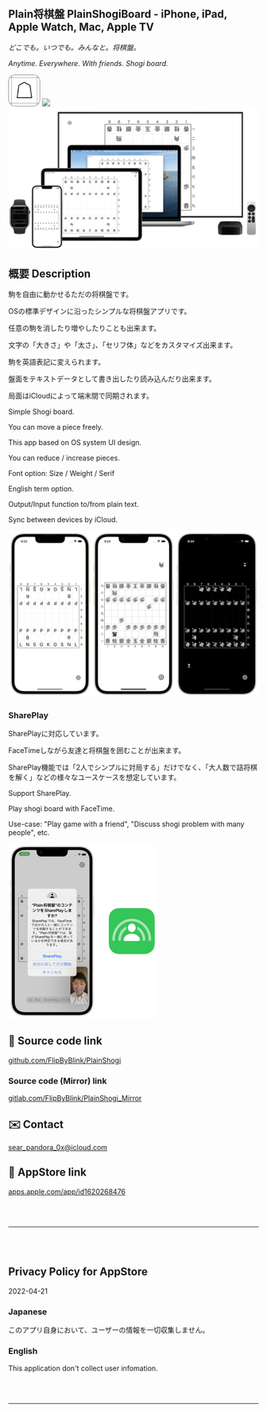 Plain将棋盤 PlainShogiBoard - iPhone, iPad, Apple Watch, Mac, Apple TV
--------------------------------------------------------------------
_どこでも。いつでも。みんなと。将棋盤。_

_Anytime. Everywhere. With friends. Shogi board._

<img src="PlainShogi/Assets.xcassets/RoundedIcon.imageset/RoundedIcon.png" width="64">

<a href="https://apps.apple.com/app/id1620268476" target="blank">
    <img src="https://developer.apple.com/assets/elements/badges/download-on-the-app-store.svg">
</a>

<img src="PlainShogi/Assets.xcassets/README/ConceptImage.imageset/ConceptImage.png" width="600">


概要 Description
---------------------
駒を自由に動かせるただの将棋盤です。

OSの標準デザインに沿ったシンプルな将棋盤アプリです。

任意の駒を消したり増やしたりことも出来ます。

文字の「大きさ」や「太さ」、「セリフ体」などをカスタマイズ出来ます。

駒を英語表記に変えられます。

盤面をテキストデータとして書き出したり読み込んだり出来ます。

局面はiCloudによって端末間で同期されます。


Simple Shogi board.

You can move a piece freely.

This app based on OS system UI design.

You can reduce / increase pieces.

Font option: Size / Weight / Serif

English term option.

Output/Input function to/from plain text.

Sync between devices by iCloud.


<img src="PlainShogi/Assets.xcassets/README/Screenshots.imageset/Screenshots.png" width="600">


### SharePlay
SharePlayに対応しています。

FaceTimeしながら友達と将棋盤を囲むことが出来ます。

SharePlay機能では「2人でシンプルに対局する」だけでなく、「大人数で詰将棋を解く」などの様々なユースケースを想定しています。


Support SharePlay.

Play shogi board with FaceTime.

Use-case: "Play game with a friend", "Discuss shogi problem with many people", etc.


<img src="PlainShogi/Assets.xcassets/README/SharePlay.imageset/SharePlay.png" width="300">


🧰 Source code link
-----------------------
[github.com/FlipByBlink/PlainShogi](https://github.com/FlipByBlink/PlainShogi)

### Source code (Mirror) link
[gitlab.com/FlipByBlink/PlainShogi_Mirror](https://gitlab.com/FlipByBlink/PlainShogi_Mirror)


✉️ Contact
--------------
sear_pandora_0x@icloud.com


🔗 AppStore link
------------------
[apps.apple.com/app/id1620268476](https://apps.apple.com/app/id1620268476)


<br>
<br>

* * *

<br>
<br>

Privacy Policy for AppStore
----------------------------
2022-04-21

### Japanese
このアプリ自身において、ユーザーの情報を一切収集しません。

### English
This application don't collect user infomation.

<br>
<br>

* * *

<br>
<br>

<!-- URL "Support page for AppStore" -->
<!-- https://flipbyblink.github.io/PlainShogi/ -->
<!-- URL "Privacy Policy for AppStore" -->
<!-- https://flipbyblink.github.io/PlainShogi/#privacy-policy-for-appstore -->
